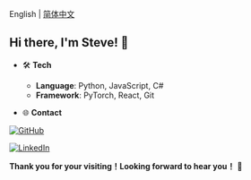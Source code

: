 English | [简体中文](https://github.com/smbb1234/smbb1234/edit/main/README-cn.md)

## Hi there, I'm Steve! 👋

- 🛠️ **Tech**
  - **Language**: Python, JavaScript, C#
  - **Framework**: PyTorch, React, Git

- 🌐 **Contact**

[![GitHub](https://img.icons8.com/?size=100&id=62856&format=png&color=000000)](https://github.com/smbb1234)

[![LinkedIn](https://img.icons8.com/?size=100&id=13930&format=png&color=000000)](https://www.linkedin.com/in/beile-jia-704414171/)
 
**Thank you for your visiting！Looking forward to hear you！** 🎉
<!--
**smbb1234/smbb1234** is a ✨ _special_ ✨ repository because its `README.md` (this file) appears on your GitHub profile.

Here are some ideas to get you started:

- 🔭 I’m currently working on ...
- 🌱 I’m currently learning ...
- 👯 I’m looking to collaborate on ...
- 🤔 I’m looking for help with ...
- 💬 Ask me about ...
- 📫 How to reach me: ...
- 😄 Pronouns: ...
- ⚡ Fun fact: ...
-->
